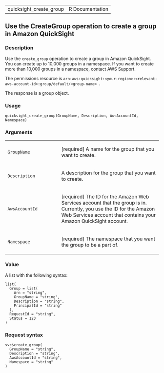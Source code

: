 <table style="width: 100%;">
<tbody>
<tr class="odd">
<td>quicksight_create_group</td>
<td style="text-align: right;">R Documentation</td>
</tr>
</tbody>
</table>

## Use the CreateGroup operation to create a group in Amazon QuickSight

### Description

Use the `create_group` operation to create a group in Amazon QuickSight.
You can create up to 10,000 groups in a namespace. If you want to create
more than 10,000 groups in a namespace, contact AWS Support.

The permissions resource is
`⁠arn:aws:quicksight:<your-region>:<relevant-aws-account-id>:group/default/<group-name> ⁠`.

The response is a group object.

### Usage

    quicksight_create_group(GroupName, Description, AwsAccountId, Namespace)

### Arguments

<table>
<colgroup>
<col style="width: 35%" />
<col style="width: 65%" />
</colgroup>
<tbody>
<tr class="odd">
<td><code id="quicksight_create_group_:_GroupName">GroupName</code></td>
<td><p>[required] A name for the group that you want to create.</p></td>
</tr>
<tr class="even">
<td><code
id="quicksight_create_group_:_Description">Description</code></td>
<td><p>A description for the group that you want to create.</p></td>
</tr>
<tr class="odd">
<td><code
id="quicksight_create_group_:_AwsAccountId">AwsAccountId</code></td>
<td><p>[required] The ID for the Amazon Web Services account that the
group is in. Currently, you use the ID for the Amazon Web Services
account that contains your Amazon QuickSight account.</p></td>
</tr>
<tr class="even">
<td><code id="quicksight_create_group_:_Namespace">Namespace</code></td>
<td><p>[required] The namespace that you want the group to be a part
of.</p></td>
</tr>
</tbody>
</table>

### Value

A list with the following syntax:

    list(
      Group = list(
        Arn = "string",
        GroupName = "string",
        Description = "string",
        PrincipalId = "string"
      ),
      RequestId = "string",
      Status = 123
    )

### Request syntax

    svc$create_group(
      GroupName = "string",
      Description = "string",
      AwsAccountId = "string",
      Namespace = "string"
    )
